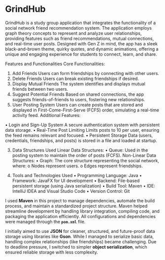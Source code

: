 # GrindHub
GrindHub is a study group application that integrates the functionality of a social network friend recommendation system. The application employs graph theory concepts to represent and analyze user relationships, providing features such as friend recommendations, mutual connections, and real-time user posts. Designed with Gen Z in mind, the app has a sleek black-and-brown theme, quirky quotes, and dynamic animations, offering a unique and engaging experience for students to connect, learn, and share.

Features and Functionalities
Core Functionalities:

1.	Add Friends
Users can form friendships by connecting with other users.
2.	Delete Friends
Users can break existing friendships if desired.
3.	Display Mutual Friends
The system identifies and displays mutual friends between two users.
4.	Suggest Potential Friends
Based on shared connections, the app suggests friends-of-friends to users, fostering new relationships.
5.	User Posting System
Users can create posts that are stored and displayed in First-Come-First-Serve (FCFS) order, simulating a real-time activity feed.
Additional Features:

•	Login and Sign-Up System
A secure authentication system with persistent data storage.
•	Real-Time Post Limiting
Limits posts to 10 per user, ensuring the feed remains relevant and focused.
•	Persistent Storage
Data (users, credentials, friendships, and posts) is stored in a file and loaded at startup.




3. Data Structures Used
Linear Data Structures:
•	Queue:
Used in the posting system to maintain the order of posts (FCFS).
Non-Linear Data Structures:
•	Graph:
The core structure representing the social network, where: 
o	Nodes represent users.
o	Edges represent friendships.


4. Tools and Technologies Used
•	Programming Language: Java
•	Framework: JavaFX for UI development
•	Backend: File-based persistent storage (using Java serialization)
•	Build Tool: Maven
•	IDE: IntelliJ IDEA and Visual Studio Code
•	Version Control: Git

I used **Maven** in this project to manage dependencies, automate the build process, and maintain a standardized project structure. Maven helped streamline development by handling library integration, compiling code, and packaging the application efficiently. All configurations and dependencies were managed through the **`pom.xml`** file.

I initially aimed to use **JSON** for cleaner, structured, and future-proof data storage using libraries like **Gson**. While I managed to serialize basic data, handling complex relationships (like friendships) became challenging. Due to deadline pressure, I switched to simpler **object serialization**, which ensured reliable storage with less complexity.
